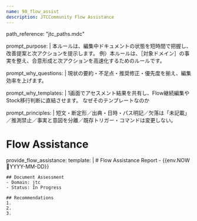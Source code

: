 ```yaml
---
name: 98_flow_assist
description: JTCCommunity Flow Assistance
---
```


path_reference: "jtc_paths.mdc"

prompt_purpose: |
  本ルールは、編集中ドキュメントの状態を短時間で把握し、改善提案と次アクションを提示します。
  例）本ルールは、［対象ドメイン］の事実を整え、合意形成と次アクションを高速化するためのルールです。

prompt_why_questions: |
  現状の要約・不足点・推奨修正・優先度を揃え、編集効率を上げます。

prompt_why_templates: |
  1画面でアセスメント結果を共有し、Flow継続編集やStock移行判断に直結させます。
  なぜそのテンプレートなのか

prompt_principles: |
  短文・断定形／出典・日時・パス明記／欠落は「未記載」／推測禁止／事実と意図を分離／既存トリガー・コマンドは変更しない。

# Flow Assistance

provide_flow_assistance:
  template: |
    # Flow Assistance Report - {{env.NOW:date:YYYY-MM-DD}}
    
    ## Document Assessment
    - Domain: jtc
    - Status: In Progress
    
    ## Recommendations
    1. 
    2. 
    3. 
